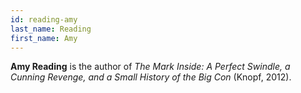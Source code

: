 ```yaml
---
id: reading-amy
last_name: Reading
first_name: Amy
---
```

**Amy Reading** is the author of _The Mark Inside: A Perfect Swindle, a Cunning Revenge, and a Small History of the Big Con_ (Knopf, 2012).